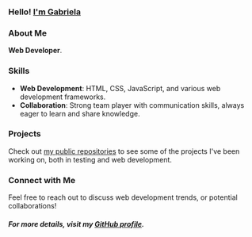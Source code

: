 ### Hello! [I'm Gabriela](https://github.com/gabimin)
 

### About Me

**Web Developer**. 


### Skills 

- **Web Development**: HTML, CSS, JavaScript, and various web development frameworks.
- **Collaboration**: Strong team player with communication skills, always eager to learn and share knowledge.


### Projects

Check out [my public repositories](https://github.com/gabimin?tab=repositories&q=&type=public&language=&sort=) to see some of the projects I've been working on, both in testing and web development.


### Connect with Me

Feel free to reach out to discuss web development trends, or potential collaborations!



##### For more details, visit my [GitHub profile](https://github.com/gabimin).


